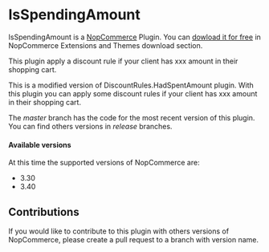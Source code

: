 # IsSpendingAmount
IsSpendingAmount is a [NopCommerce](http://www.nopcommerce.com/) Plugin.
You can [dowload it for free](http://www.nopcommerce.com/p/1501/is-spending-amount.aspx) in NopCommerce Extensions and Themes download section.

This plugin apply a discount rule if your client has xxx amount in their shopping cart.

This is a modified version of DiscountRules.HadSpentAmount plugin. With this plugin you can apply some discount rules if your client has xxx amount in their shopping cart.

The *master* branch has the code for the most recent version of this plugin. You can find others versions in *release* branches.

#### Available versions

At this time the supported versions of NopCommerce are:

* 3.30
* 3.40

## Contributions

If you would like to contribute to this plugin with others versions of NopCommerce, please create a pull request to a branch with version name.